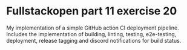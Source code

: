 # Fullstackopen part 11 exercise 20

My implementation of a simple GitHub action CI deployment pipeline. Includes the implementation of building, linting, testing, e2e-testing, deployment, release tagging and discord notifications for build status.  
